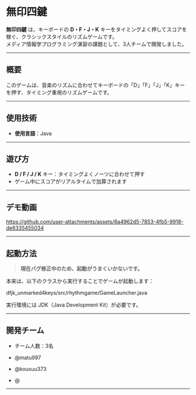 # 無印四鍵

**無印四鍵** は、キーボードの **D・F・J・K** キーをタイミングよく押してスコアを稼ぐ、クラシックスタイルのリズムゲームです。  
メディア情報学プログラミング演習の課題として、3人チームで開発しました。

---

## 概要

このゲームは、音楽のリズムに合わせてキーボードの「D」「F」「J」「K」キーを押す、タイミング重視のリズムゲームです。  

---

## 使用技術

- **使用言語**：Java

---

## 遊び方

- **D / F / J / K** キー：タイミングよくノーツに合わせて押す
- ゲーム中にスコアがリアルタイムで加算されます

---

## デモ動画


https://github.com/user-attachments/assets/6a4962d5-7853-4fb5-9918-de6335455034


---

## 起動方法

> **現在バグ修正中のため、起動がうまくいかないです。**

本来は、以下のクラスから実行することでゲームが起動します：

dfjk_unmarked4keys/src/rhythmgame/GameLauncher.java


実行環境には JDK（Java Development Kit）が必要です。

---

## 開発チーム

- チーム人数：3名

- @matu997
- @kousuu373
- @
---




